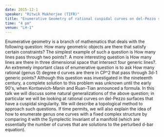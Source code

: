 ```yaml
---
date: 2015-12-1
speaker: "Ritwik Mukherjee (TIFR)"
title: "Enumerative Geometry of rational cuspidal curves on del-Pezzo surfaces."
time: "4 pm" 
venue: "LH-1"
---
```

Enumerative geometry is a branch of mathematics that deals with the following question: How many geometric objects are there that satisfy certain constraints? The simplest example of such a question is How many lines pass through two points?. A more interesting question is How many lines are there in three dimensional space that intersect four generic lines?. An extremely important class of enumerative question is to ask How many rational (genus 0) degree d curves are there in CP^2 that pass through 3d-1 generic points? Although this question was investigated in the nineteenth century, a complete solution to this problem was unknown until the early 90's, when Kontsevich-Manin and Ruan-Tian announced a formula. In this talk we will discuss some natural generalizations of the above question; in particular we will be looking at rational curves on del-Pezzo surfaces that have a cuspidal singularity. We will describe a topological method to approach such questions. If time permits, we will also explain the idea of how to enumerate genus one curves with a fixed complex structure by comparing it with the Symplectic Invariant of a manifold (which are essentially the number of curves that are solutions to the perturbed d-bar equation).
